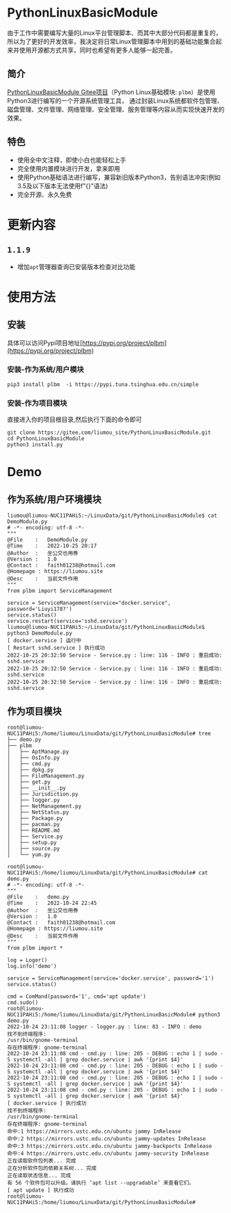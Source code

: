 # PythonLinuxBasicModule

由于工作中需要编写大量的Linux平台管理脚本、而其中大部分代码都是重复的，所以为了更好的开发效率，我决定将日常Linux管理脚本中用到的基础功能集合起来并使用开源都方式共享，同时也希望有更多人能够一起完善。

## 简介

[PythonLinuxBasicModule Gitee项目](https://gitee.com/liumou_site/plbm)（Python Linux基础模块: `plbm`）是使用Python3进行编写的一个开源系统管理工具，
通过封装Linux系统都软件包管理、磁盘管理、文件管理、网络管理、安全管理、服务管理等内容从而实现快速开发的效果。


## 特色

* 使用全中文注释，即使小白也能轻松上手
* 完全使用内置模块进行开发，拿来即用
* 使用Python基础语法进行编写，兼容新旧版本Python3，告别语法冲突(例如3.5及以下版本无法使用f"{}"语法)
* 完全开源、永久免费


# 更新内容

## `1.1.9`

* 增加`apt`管理器查询已安装版本检查对比功能


# 使用方法

## 安装

具体可以访问Pypi项目地址[https://pypi.org/project/plbm](https://pypi.org/project/plbm)

### 安装-作为系统/用户模块

```shell
pip3 install plbm  -i https://pypi.tuna.tsinghua.edu.cn/simple
```

### 安装-作为项目模块

直接进入你的项目根目录,然后执行下面的命令即可

```shell
git clone https://gitee.com/liumou_site/PythonLinuxBasicModule.git
cd PythonLinuxBasicModule
python3 install.py
```


# Demo

## 作为系统/用户环境模块

```shell
liumou@liumou-NUC11PAHi5:~/LinuxData/git/PythonLinuxBasicModule$ cat DemoModule.py 
# -*- encoding: utf-8 -*-
"""
@File    :   DemoModule.py
@Time    :   2022-10-25 20:17
@Author  :   坐公交也用券
@Version :   1.0
@Contact :   faith01238@hotmail.com
@Homepage : https://liumou.site
@Desc    :   当前文件作用
"""
from plbm import ServiceManagement

service = ServiceManagement(service="docker.service", password='Liuyi178?')
service.status()
service.restart(service='sshd.service')
liumou@liumou-NUC11PAHi5:~/LinuxData/git/PythonLinuxBasicModule$ python3 DemoModule.py 
[ docker.service ] 运行中
[ Restart sshd.service ] 执行成功
2022-10-25 20:32:50 Service - Service.py : line: 116 - INFO : 重启成功: sshd.service
2022-10-25 20:32:50 Service - Service.py : line: 116 - INFO : 重启成功: sshd.service
2022-10-25 20:32:50 Service - Service.py : line: 116 - INFO : 重启成功: sshd.service
```

## 作为项目模块

```shell
root@liumou-NUC11PAHi5:/home/liumou/LinuxData/git/PythonLinuxBasicModule# tree 
├── demo.py
├── plbm
│   ├── AptManage.py
│   ├── OsInfo.py
│   ├── cmd.py
│   ├── dpkg.py
│   ├── FileManagement.py
│   ├── get.py
│   ├── __init__.py
│   ├── Jurisdiction.py
│   ├── logger.py
│   ├── NetManagement.py
│   ├── NetStatus.py
│   ├── Package.py
│   ├── pacman.py
│   ├── README.md
│   ├── Service.py
│   ├── setup.py
│   ├── source.py
│   └── yum.py

root@liumou-NUC11PAHi5:/home/liumou/LinuxData/git/PythonLinuxBasicModule# cat demo.py 
# -*- encoding: utf-8 -*-
"""
@File    :   demo.py
@Time    :   2022-10-24 22:45
@Author  :   坐公交也用券
@Version :   1.0
@Contact :   faith01238@hotmail.com
@Homepage : https://liumou.site
@Desc    :   当前文件作用
"""
from plbm import *

log = Loger()
log.info('demo')

service = ServiceManagement(service='docker.service', password='1')
service.status()

cmd = ComMand(password='1', cmd='apt update')
cmd.sudo()
root@liumou-NUC11PAHi5:/home/liumou/LinuxData/git/PythonLinuxBasicModule# python3 demo.py 
2022-10-24 23:11:08 logger - logger.py : line: 83 - INFO : demo
找不到终端程序: 
/usr/bin/gnome-terminal
存在终端程序: gnome-terminal
2022-10-24 23:11:08 cmd - cmd.py : line: 205 - DEBUG : echo 1 | sudo -S systemctl -all | grep docker.service | awk '{print $4}'
2022-10-24 23:11:08 cmd - cmd.py : line: 205 - DEBUG : echo 1 | sudo -S systemctl -all | grep docker.service | awk '{print $4}'
2022-10-24 23:11:08 cmd - cmd.py : line: 205 - DEBUG : echo 1 | sudo -S systemctl -all | grep docker.service | awk '{print $4}'
2022-10-24 23:11:08 cmd - cmd.py : line: 205 - DEBUG : echo 1 | sudo -S systemctl -all | grep docker.service | awk '{print $4}'
[ docker.service ] 执行成功
找不到终端程序: 
/usr/bin/gnome-terminal
存在终端程序: gnome-terminal
命中:1 https://mirrors.ustc.edu.cn/ubuntu jammy InRelease
命中:2 https://mirrors.ustc.edu.cn/ubuntu jammy-updates InRelease
命中:3 https://mirrors.ustc.edu.cn/ubuntu jammy-backports InRelease
命中:4 https://mirrors.ustc.edu.cn/ubuntu jammy-security InRelease
正在读取软件包列表... 完成
正在分析软件包的依赖关系树... 完成
正在读取状态信息... 完成                 
有 56 个软件包可以升级。请执行 ‘apt list --upgradable’ 来查看它们。
[ apt update ] 执行成功
root@liumou-NUC11PAHi5:/home/liumou/LinuxData/git/PythonLinuxBasicModule# 
```
